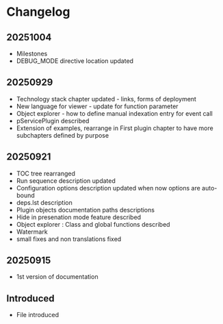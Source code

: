 # Changelog

## 20251004
- Milestones
- DEBUG_MODE directive location updated

## 20250929
- Technology stack chapter updated - links, forms of deployment
- New language for viewer - update for function parameter
- Object explorer - how to define manual indexation entry for event call
- pServicePlugin described
- Extension of examples, rearrange in First plugin chapter to have more subchapters defined by purpose

## 20250921
- TOC tree rearranged
- Run sequence description updated
- Configuration options description updated when now options are auto-bound
- deps.lst description
- Plugin objects documentation paths descriptions
- Hide in presenation mode feature described
- Object explorer : Class and global functions described
- Watermark
- small fixes and non translations fixed

## 20250915
- 1st version of documentation

## Introduced
- File introduced
